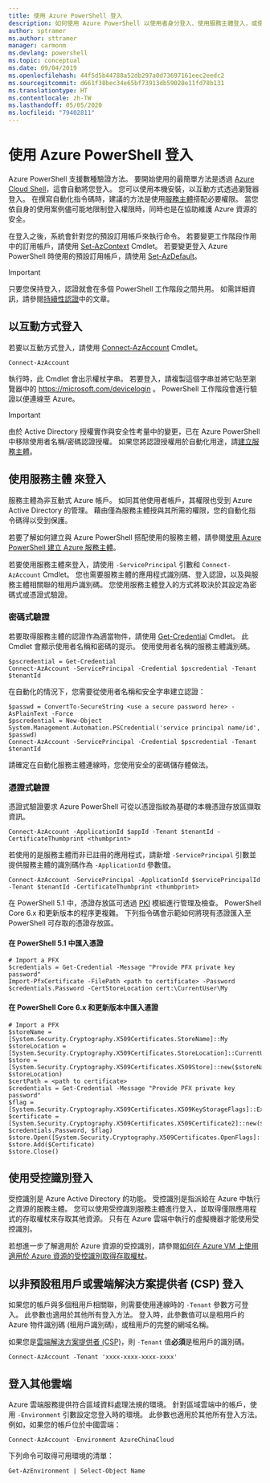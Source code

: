 ```yaml
---
title: 使用 Azure PowerShell 登入
description: 如何使用 Azure PowerShell 以使用者身分登入、使用服務主體登入，或使用適用於 Azure 資源的受控識別登入。
author: sptramer
ms.author: sttramer
manager: carmonm
ms.devlang: powershell
ms.topic: conceptual
ms.date: 09/04/2019
ms.openlocfilehash: 44f5d5b44788a52db297a0d73697161eec2eedc2
ms.sourcegitcommit: d661f38bec34e65bf73913db59028e11fd78b131
ms.translationtype: HT
ms.contentlocale: zh-TW
ms.lasthandoff: 05/05/2020
ms.locfileid: "79402811"
---
```

# <a name="sign-in-with-azure-powershell"></a>使用 Azure PowerShell 登入

Azure PowerShell 支援數種驗證方法。 要開始使用的最簡單方法是透過 [Azure Cloud Shell](/azure/cloud-shell/overview)，這會自動將您登入。 您可以使用本機安裝，以互動方式透過瀏覽器登入。 在撰寫自動化指令碼時，建議的方法是使用[服務主體](create-azure-service-principal-azureps.md)搭配必要權限。 當您依自身的使用案例儘可能地限制登入權限時，同時也是在協助維護 Azure 資源的安全。

在登入之後，系統會針對您的預設訂用帳戶來執行命令。 若要變更工作階段作用中的訂用帳戶，請使用 [Set-AzContext](/powershell/module/az.accounts/set-azcontext) Cmdlet。 若要變更登入 Azure PowerShell 時使用的預設訂用帳戶，請使用 [Set-AzDefault](/powershell/module/az.accounts/set-azdefault)。

> [!IMPORTANT]
>
> 只要您保持登入，認證就會在多個 PowerShell 工作階段之間共用。
> 如需詳細資訊，請參閱[持續性認證](context-persistence.md)中的文章。

## <a name="sign-in-interactively"></a>以互動方式登入

若要以互動方式登入，請使用 [Connect-AzAccount](/powershell/module/az.accounts/connect-azaccount) Cmdlet。

```azurepowershell-interactive
Connect-AzAccount
```

執行時，此 Cmdlet 會出示權杖字串。 若要登入，請複製這個字串並將它貼至瀏覽器中的 https://microsoft.com/devicelogin 。 PowerShell 工作階段會進行驗證以便連線至 Azure。

> [!IMPORTANT]
>
> 由於 Active Directory 授權實作與安全性考量中的變更，已在 Azure PowerShell 中移除使用者名稱/密碼認證授權。
> 如果您將認證授權用於自動化用途，請[建立服務主體](create-azure-service-principal-azureps.md)。

## <a name="sign-in-with-a-service-principal"></a>使用服務主體 <a name="sp-signin"/> 來登入

服務主體為非互動式 Azure 帳戶。 如同其他使用者帳戶，其權限也受到 Azure Active Directory 的管理。 藉由僅為服務主體授與其所需的權限，您的自動化指令碼得以受到保護。

若要了解如何建立與 Azure PowerShell 搭配使用的服務主體，請參閱[使用 Azure PowerShell 建立 Azure 服務主體](create-azure-service-principal-azureps.md)。

若要使用服務主體來登入，請使用 `-ServicePrincipal` 引數和 `Connect-AzAccount` Cmdlet。 您也需要服務主體的應用程式識別碼、登入認證，以及與服務主體相關聯的租用戶識別碼。 您使用服務主體登入的方式將取決於其設定為密碼式或憑證式驗證。

### <a name="password-based-authentication"></a>密碼式驗證

若要取得服務主體的認證作為適當物件，請使用 [Get-Credential](/powershell/module/microsoft.powershell.security/get-credential) Cmdlet。 此 Cmdlet 會顯示使用者名稱和密碼的提示。 使用使用者名稱的服務主體識別碼。

```azurepowershell-interactive
$pscredential = Get-Credential
Connect-AzAccount -ServicePrincipal -Credential $pscredential -Tenant $tenantId
```

在自動化的情況下，您需要從使用者名稱和安全字串建立認證：

```azurepowershell-interactive
$passwd = ConvertTo-SecureString <use a secure password here> -AsPlainText -Force
$pscredential = New-Object System.Management.Automation.PSCredential('service principal name/id', $passwd)
Connect-AzAccount -ServicePrincipal -Credential $pscredential -Tenant $tenantId
```

請確定在自動化服務主體連線時，您使用安全的密碼儲存體做法。

### <a name="certificate-based-authentication"></a>憑證式驗證

憑證式驗證要求 Azure PowerShell 可從以憑證指紋為基礎的本機憑證存放區擷取資訊。

```azurepowershell-interactive
Connect-AzAccount -ApplicationId $appId -Tenant $tenantId -CertificateThumbprint <thumbprint>
```

若使用的是服務主體而非已註冊的應用程式，請新增 `-ServicePrincipal` 引數並提供服務主體的識別碼作為 `-ApplicationId` 參數值。

```azurepowershell-interactive
Connect-AzAccount -ServicePrincipal -ApplicationId $servicePrincipalId -Tenant $tenantId -CertificateThumbprint <thumbprint>
```

在 PowerShell 5.1 中，憑證存放區可透過 [PKI](/powershell/module/pkiclient) 模組進行管理及檢查。 PowerShell Core 6.x 和更新版本的程序更複雜。 下列指令碼會示範如何將現有憑證匯入至 PowerShell 可存取的憑證存放區。

#### <a name="import-a-certificate-in-powershell-51"></a>在 PowerShell 5.1 中匯入憑證

```azurepowershell-interactive
# Import a PFX
$credentials = Get-Credential -Message "Provide PFX private key password"
Import-PfxCertificate -FilePath <path to certificate> -Password $credentials.Password -CertStoreLocation cert:\CurrentUser\My
```

#### <a name="import-a-certificate-in-powershell-core-6x-and-later"></a>在 PowerShell Core 6.x 和更新版本中匯入憑證

```azurepowershell-interactive
# Import a PFX
$storeName = [System.Security.Cryptography.X509Certificates.StoreName]::My 
$storeLocation = [System.Security.Cryptography.X509Certificates.StoreLocation]::CurrentUser 
$store = [System.Security.Cryptography.X509Certificates.X509Store]::new($storeName, $storeLocation) 
$certPath = <path to certificate>
$credentials = Get-Credential -Message "Provide PFX private key password"
$flag = [System.Security.Cryptography.X509Certificates.X509KeyStorageFlags]::Exportable 
$certificate = [System.Security.Cryptography.X509Certificates.X509Certificate2]::new($certPath, $credentials.Password, $flag) 
$store.Open([System.Security.Cryptography.X509Certificates.OpenFlags]::ReadWrite) 
$store.Add($Certificate) 
$store.Close()
```

## <a name="sign-in-using-a-managed-identity"></a>使用受控識別登入

受控識別是 Azure Active Directory 的功能。 受控識別是指派給在 Azure 中執行之資源的服務主體。 您可以使用受控識別服務主體進行登入，並取得僅限應用程式的存取權杖來存取其他資源。 只有在 Azure 雲端中執行的虛擬機器才能使用受控識別。

若想進一步了解適用於 Azure 資源的受控識別，請參閱[如何在 Azure VM 上使用適用於 Azure 資源的受控識別取得存取權杖](/azure/active-directory/managed-identities-azure-resources/how-to-use-vm-token)。

## <a name="sign-in-with-a-non-default-tenant-or-as-a-cloud-solution-provider-csp"></a>以非預設租用戶或雲端解決方案提供者 (CSP) 登入

如果您的帳戶與多個租用戶相關聯，則需要使用連線時的 `-Tenant` 參數方可登入。 此參數也適用於其他所有登入方法。 登入時，此參數值可以是租用戶的 Azure 物件識別碼 (租用戶識別碼)，或租用戶的完整的網域名稱。

如果您是[雲端解決方案提供者 (CSP)](https://azure.microsoft.com/offers/ms-azr-0145p/)，則 `-Tenant` 值**必須**是租用戶的識別碼。

```azurepowershell-interactive
Connect-AzAccount -Tenant 'xxxx-xxxx-xxxx-xxxx'
```

## <a name="sign-in-to-another-cloud"></a>登入其他雲端

Azure 雲端服務提供符合區域資料處理法規的環境。
針對區域雲端中的帳戶，使用 `-Environment` 引數設定您登入時的環境。
此參數也適用於其他所有登入方法。 例如，如果您的帳戶位於中國雲端：

```azurepowershell-interactive
Connect-AzAccount -Environment AzureChinaCloud
```

下列命令可取得可用環境的清單：

```azurepowershell-interactive
Get-AzEnvironment | Select-Object Name
```
